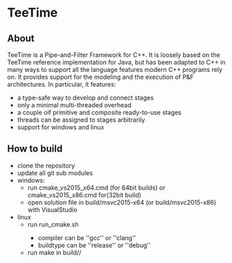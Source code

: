 # TeeTime

## About

TeeTime is a Pipe-and-Filter Framework for C++. It is loosely based on the TeeTime reference implementation for Java, but has been adapted to C++ in many ways to support all the language features modern C++ programs rely on.
It provides support for the modeling and the execution of P&F architectures. In particular, it features:

 * a type-safe way to develop and connect stages
 * only a minimal multi-threaded overhead
 * a couple oif primitive and composite ready-to-use stages
 * threads can be assigned to stages arbitrarily
 * support for windows and linux 

## How to build

 * clone the repository
 * update all git sub modules  
 * windows:
   * run cmake_vs2015_x64.cmd (for 64bit builds) or cmake_vs2015_x86.cmd for(32bit build)
   * open solution file in build/msvc2015-x64 (or build/msvc2015-x86) with VisualStudio
 * linux
   * run run_cmake.sh <compiler> <buildtype>
     * compiler can be ''gcc'' or ''clang''
     * buildtype can be ''release'' or ''debug''
   * run make in build/<compiler>/<buildtype>
 